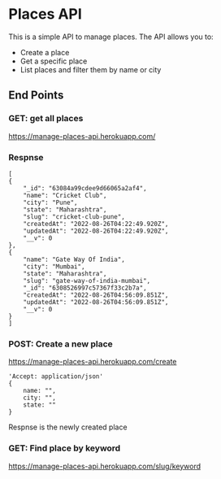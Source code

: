 # Places API

This is a simple API to manage places. The API allows you to: 
- Create a place
- Get a specific place
- List places and filter them by name or city


## End Points

### GET: get all places
https://manage-places-api.herokuapp.com/

### Respnse
```
[
{
    "_id": "63084a99cdee9d66065a2af4",
    "name": "Cricket Club",
    "city": "Pune",
    "state": "Maharashtra",
    "slug": "cricket-club-pune",
    "createdAt": "2022-08-26T04:22:49.920Z",
    "updatedAt": "2022-08-26T04:22:49.920Z",
    "__v": 0
},
{
    "name": "Gate Way Of India",
    "city": "Mumbai",
    "state": "Maharashtra",
    "slug": "gate-way-of-india-mumbai",
    "_id": "6308526997c57367f33c2b7a",
    "createdAt": "2022-08-26T04:56:09.851Z",
    "updatedAt": "2022-08-26T04:56:09.851Z",
    "__v": 0
}
]
```

### POST: Create a new place
https://manage-places-api.herokuapp.com/create
```
'Accept: application/json'
{
    name: "",
    city: "",
    state: ""
}
```
Respnse is the newly created place


### GET: Find place by keyword
https://manage-places-api.herokuapp.com/slug/keyword

